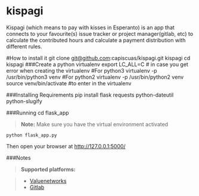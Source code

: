 # kispagi
Kispagi (which means to pay with kisses in Esperanto) is an app that connects to your favourite(s) issue tracker or project manager(gitlab, etc) to calculate the contributed hours and calculate a payment distribution with different rules.


#How to install it
git clone git@github.com:capiscuas/kispagi.git kispagi
cd kispagi
###Create a python virtualenv
    export LC_ALL=C # in case you get error when creating the virtualenv
    #For python3
    virtualenv -p /usr/bin/python3 venv
    #For python2
    virtualenv -p /usr/bin/python2 venv
    source venv/bin/activate #to enter in the virtualenv

###Installing Requirements
    pip install flask requests python-dateutil python-slugify

###Running
    cd flask_app
> **Note:**
> Make sure you have the virtual environment activated


    python flask_app.py
Then open your browser at http://127.0.0.1:5000/

###Notes
> **Supported platforms:**

> - [<i class="icon-refresh"></i> Valuenetworks](https://github.com/FreedomCoop/valuenetwork/)
> - [<i class="icon-file"></i> Gitlab](https://about.gitlab.com/)
